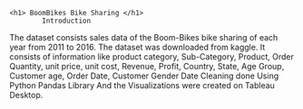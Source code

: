     <h1> BoomBikes Bike Sharing </h1>
            Introduction 
The dataset consists sales data of the Boom-Bikes bike sharing of each year from 2011 
to 2016. The dataset was downloaded from kaggle. It consists of information like 
product category, Sub-Category, Product, Order Quantity, unit price, unit cost, Revenue, 
Profit, Country, State, Age Group, Customer age, Order Date, Customer Gender 
Date Cleaning done Using Python Pandas Library And the Visualizations were created on 
Tableau Desktop.

